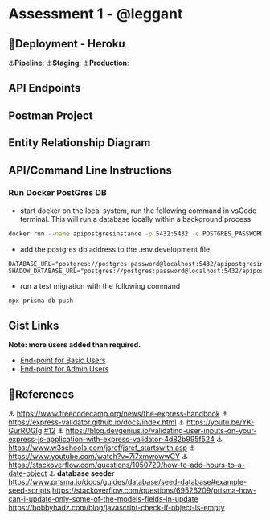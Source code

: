 # Assessment 1 - @leggant
## :rocket:Deployment - Heroku 
:anchor:__Pipeline__: 
:anchor:__Staging__: 
:anchor:__Production__: 
## API Endpoints
## Postman Project
## Entity Relationship Diagram
## API/Command Line Instructions

### Run Docker PostGres DB
- start docker on the local system, run the following command in vsCode terminal. This will run a database locally within a background process
```bash
docker run --name apipostgresinstance -p 5432:5432 -e POSTGRES_PASSWORD=password -d postgres
```
- add the postgres db address to the .env.development file
```plaintext
DATABASE_URL="postgres://postgres:password@localhost:5432/apipostgresinstance"
SHADOW_DATABASE_URL="postgres://postgres:password@localhost:5432/apipostgresinstance"
```
- run a test migration with the following command
```bash
npx prisma db push
```

## Gist Links
__Note: more users added than required.__
- [End-point for Basic Users](https://gist.github.com/leggant/0bba24ff5402123c0a1301df853c5541)
- [End-point for Admin Users](https://gist.github.com/leggant/55140b7528dae48661395db873568dfe)
## :bookmark_tabs:References 	
:anchor: https://www.freecodecamp.org/news/the-express-handbook
:anchor: https://express-validator.github.io/docs/index.html
:anchor: https://youtu.be/YK-GurROGIg [#12](https://github.com/otago-polytechnic-bit-courses/assessment-1-node-js-restful-api-leggant/issues/12)
:anchor: https://blog.devgenius.io/validating-user-inputs-on-your-express-js-application-with-express-validator-4d82b995f524
:anchor: https://www.w3schools.com/jsref/jsref_startswith.asp
:anchor: https://www.youtube.com/watch?v=7i7xmwowwCY
:anchor: https://stackoverflow.com/questions/1050720/how-to-add-hours-to-a-date-object
:anchor: __database seeder__ https://www.prisma.io/docs/guides/database/seed-database#example-seed-scripts
https://stackoverflow.com/questions/69526209/prisma-how-can-i-update-only-some-of-the-models-fields-in-update
https://bobbyhadz.com/blog/javascript-check-if-object-is-empty